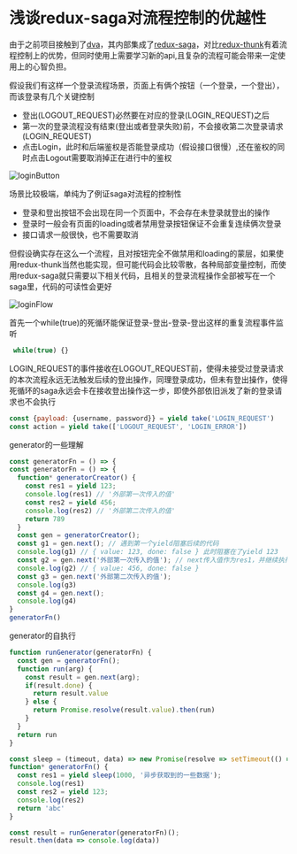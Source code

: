 # 浅谈redux-saga对流程控制的优越性

由于之前项目接触到了[dva](https://dvajs.com/)，其内部集成了[redux-saga](https://redux-saga.js.org/)，对比[redux-thunk](https://github.com/reduxjs/redux-thunk)有着流程控制上的优势，但同时使用上需要学习新的api,且复杂的流程可能会带来一定使用上的心智负担。



假设我们有这样一个登录流程场景，页面上有俩个按钮（一个登录，一个登出），而该登录有几个关键控制

* 登出(LOGOUT_REQUEST)必然要在对应的登录(LOGIN_REQUEST)之后
* 第一次的登录流程没有结束(登出或者登录失败)前，不会接收第二次登录请求(LOGIN_REQUEST)
* 点击Login，此时和后端鉴权是否能登录成功（假设接口很慢）,还在鉴权的同时点击Logout需要取消掉正在进行中的鉴权

![loginButton](/assets/redux-saga/loginButton.png)

场景比较极端，单纯为了例证saga对流程的控制性

* 登录和登出按钮不会出现在同一个页面中，不会存在未登录就登出的操作
* 登录时一般会有页面的loading或者禁用登录按钮保证不会重复连续俩次登录
* 接口请求一般很快，也不需要取消

但假设确实存在这么一个流程，且对按钮完全不做禁用和loading的蒙层，如果使用redux-thunk当然也能实现，但可能代码会比较零散，各种局部变量控制，而使用redux-saga就只需要以下相关代码，且相关的登录流程操作全部被写在一个saga里，代码的可读性会更好

![loginFlow](/assets/redux-saga/loginFlow.png)

首先一个while(true)的死循环能保证登录-登出-登录-登出这样的重复流程事件监听

```javascript
 while(true) {}
```

LOGIN_REQUEST的事件接收在LOGOUT_REQUEST前，使得未接受过登录请求的本次流程永远无法触发后续的登出操作，同理登录成功，但未有登出操作，使得死循环的saga永远会卡在接收登出操作这一步，即使外部依旧派发了新的登录请求也不会执行

```javascript
const {payload: {username, password}} = yield take('LOGIN_REQUEST')
const action = yield take(['LOGOUT_REQUEST', 'LOGIN_ERROR'])
```

generator的一些理解

```js
const generatorFn = () => {
const generatorFn = () => {
  function* generatorCreator() {
    const res1 = yield 123;
    console.log(res1) // '外部第一次传入的值'
    const res2 = yield 456;
    console.log(res2) // '外部第二次传入的值'
    return 789
  }
  const gen = generatorCreator();
  const g1 = gen.next(); // 遇到第一个yield阻塞后续的代码
  console.log(g1) // { value: 123, done: false } 此时阻塞在了yield 123
  const g2 = gen.next('外部第一次传入的值'); // next传入值作为res1，并继续执行直到遇到第二个yield
  console.log(g2) // { value: 456, done: false }
  const g3 = gen.next('外部第二次传入的值');
  console.log(g3)
  const g4 = gen.next();
  console.log(g4)
}
generatorFn()
```

generator的自执行

```js
function runGenerator(generatorFn) {
  const gen = generatorFn();
  function run(arg) {
    const result = gen.next(arg);
    if(result.done) {
      return result.value
    } else {
      return Promise.resolve(result.value).then(run)
    }
  }
  return run
}

const sleep = (timeout, data) => new Promise(resolve => setTimeout(() => resolve(data), timeout))
function* generatorFn() {
  const res1 = yield sleep(1000, '异步获取到的一些数据');
  console.log(res1)
  const res2 = yield 123;
  console.log(res2)
  return 'abc'
}

const result = runGenerator(generatorFn)();
result.then(data => console.log(data))

```